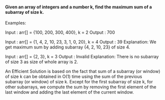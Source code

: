 #### Given an array of integers and a number k, find the maximum sum of a subarray of size k.

Examples:

Input : arr[] = {100, 200, 300, 400}, k = 2
Output : 700

Input : arr[] = {1, 4, 2, 10, 23, 3, 1, 0, 20}, k = 4
Output : 39
Explanation: We get maximum sum by adding subarray {4, 2, 10, 23} of size 4.

Input : arr[] = {2, 3}, k = 3
Output : Invalid
Explanation: There is no subarray of size 3 as size of whole array is 2.

An Efficient Solution is based on the fact that sum of a subarray (or window) of size k can be obtained in O(1) time using the sum of the previous subarray (or window) of size k. Except for the first subarray of size k, for other subarrays, we compute the sum by removing the first element of the last window and adding the last element of the current window.

